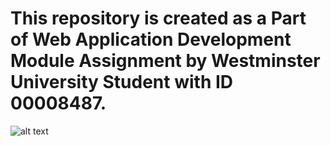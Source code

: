 # This repository is created as a Part of Web Application Development Module Assignment by Westminster University Student with ID 00008487.

![alt text](https://user-images.githubusercontent.com/45067850/113432025-1811f500-93f6-11eb-82d4-76499a63b326.png)


